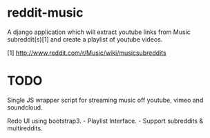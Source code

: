 reddit-music
============

A django application which will extract youtube links from Music subreddit(s)[1]
and create a playlist of youtube videos.


[1] http://www.reddit.com/r/Music/wiki/musicsubreddits


TODO
============

Single JS wrapper script for streaming music off youtube, vimeo and soundcloud.

Redo UI using bootstrap3.
	- Playlist Interface.
	- Support subreddits & multireddits.
